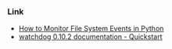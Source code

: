 ### Link
- [How to Monitor File System Events in Python](https://levelup.gitconnected.com/how-to-monitor-file-system-events-in-python-e8e0ed6ec2c)
- [watchdog 0.10.2 documentation - Quickstart](https://python-watchdog.readthedocs.io/en/v0.10.2/quickstart.html)